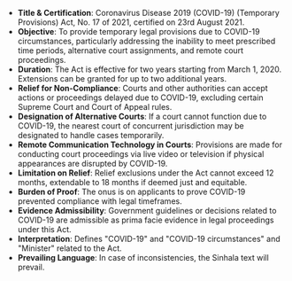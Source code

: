 - **Title & Certification**: Coronavirus Disease 2019 (COVID-19) (Temporary Provisions) Act, No. 17 of 2021, certified on 23rd August 2021.
- **Objective**: To provide temporary legal provisions due to COVID-19 circumstances, particularly addressing the inability to meet prescribed time periods, alternative court assignments, and remote court proceedings.
- **Duration**: The Act is effective for two years starting from March 1, 2020. Extensions can be granted for up to two additional years.
- **Relief for Non-Compliance**: Courts and other authorities can accept actions or proceedings delayed due to COVID-19, excluding certain Supreme Court and Court of Appeal rules.
- **Designation of Alternative Courts**: If a court cannot function due to COVID-19, the nearest court of concurrent jurisdiction may be designated to handle cases temporarily.
- **Remote Communication Technology in Courts**: Provisions are made for conducting court proceedings via live video or television if physical appearances are disrupted by COVID-19.
- **Limitation on Relief**: Relief exclusions under the Act cannot exceed 12 months, extendable to 18 months if deemed just and equitable.
- **Burden of Proof**: The onus is on applicants to prove COVID-19 prevented compliance with legal timeframes.
- **Evidence Admissibility**: Government guidelines or decisions related to COVID-19 are admissible as prima facie evidence in legal proceedings under this Act.
- **Interpretation**: Defines "COVID-19" and "COVID-19 circumstances" and "Minister" related to the Act.
- **Prevailing Language**: In case of inconsistencies, the Sinhala text will prevail.